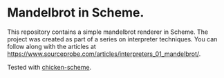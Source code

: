# Mandelbrot in Scheme.

This repository contains a simple mandelbrot renderer in Scheme. The project
was created as part of a series on interpreter techniques. You can follow
along with the articles at https://www.sourceprobe.com/articles/interpreters_01_mandelbrot/.

Tested with [chicken-scheme](https://call-cc.org).
